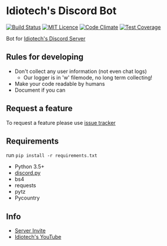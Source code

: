 # Idiotech's Discord Bot

[![Build Status](https://travis-ci.org/iScrE4m/IdiotechDiscordBot.svg?branch=master)](https://travis-ci.org/iScrE4m/IdiotechDiscordBot) [![MIT Licence](https://badges.frapsoft.com/os/mit/mit.svg?v=103)](https://opensource.org/licenses/mit-license.php) [![Code Climate](https://codeclimate.com/github/iScrE4m/IdiotechDiscordBot/badges/gpa.svg)](https://codeclimate.com/github/iScrE4m/IdiotechDiscordBot) [![Test Coverage](https://codeclimate.com/github/iScrE4m/IdiotechDiscordBot/badges/coverage.svg)](https://codeclimate.com/github/iScrE4m/IdiotechDiscordBot/coverage)  

Bot for [Idiotech's Discord Server](https://discord.gg/0z3KQXI6apyyeNOD)

## Rules for developing

* Don't collect any user information (not even chat logs)
    * Our logger is in 'w' filemode, no long term collecting!
* Make your code readable by humans
* Document if you can

## Request a feature

To request a feature please use [issue tracker](https://github.com/iScrE4m/IdiotechDiscordBot/issues)

## Requirements

run ```pip install -r requirements.txt```

* Python 3.5+
* [discord.py](https://github.com/Rapptz/discord.py)
* bs4
* requests
* pytz
* Pycountry

## Info

* [Server Invite](https://discord.gg/0z3KQXI6apyyeNOD)
* [Idiotech's YouTube](https://www.youtube.com/channel/UC0YagOInbZxj10gaWwb1Nag)
